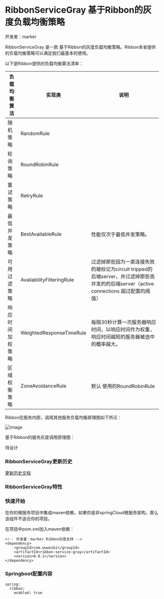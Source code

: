 # RibbonServiceGray 基于Ribbon的灰度负载均衡策略

开发者：marker

RibbonServiceGray 是一款 基于Ribbon的灰度负载均衡策略。Ribbon本省提供的负载均衡策略可以满足我们最基本的使用。



以下是Ribbon提供的负载均衡算法清单：

| 负载均衡算法 | 实现类        | 说明                                                                                         |
|--------|------------|--------------------------------------------------------------------------------------------|
| 随机策略   | RandomRule |                                                                                            |
| 轮询策略 |   RoundRobinRule         |                                                                                            |
| 重试策略 |   RetryRule  |                                                                                            |
| 最低并发策略 |   BestAvailableRule  | 性能仅次于最低并发策略。                                                                               |
| 可用过滤策略 |   AvailabilityFilteringRule  | 过滤掉那些因为一直连接失败的被标记为circuit tripped的后端server，并过滤掉那些高并发的的后端server（active connections 超过配置的阈值） |
| 响应时间加权策略 |   WeightedResponseTimeRule  | 每隔30秒计算一次服务器响应时间，以响应时间作为权重，响应时间越短的服务器被选中的概率越大。                                             |
| 区域权衡策略 |   ZoneAvoidanceRule  | 默认 使用的RoundRobinRule                                                                       |
  
Ribbon在服务内部，调用其他服务负载均衡原理图如下所示：

![image](D:\WOR\ribbon-service-gray\image\48ef6c3443f888b4eb4a8a3c4b967c18.png)


基于Ribbon的服务灰度调用原理图：

待设计

### RibbonServiceGray更新历史

[更新历史文档](#history.md)

### RibbonServiceGray特性

 
### 快速开始
  
在你的微服务项目中集成maven依赖，如果你是非springCloud微服务架构，那么该组件不适合你的项目。


在项目中pom.xml加入maven依赖：
```
<!-- 开发者：marker Ribbon灰度支持 -->
<dependency>
    <groupId>com.wuweibi</groupId>
    <artifactId>ribbon-service-gray</artifactId>
    <version>0.0.1</version>
</dependency>
```  

 

### Springboot配置内容

```
spring:
  ribbon:
    enabled: true 
```
